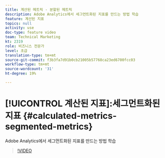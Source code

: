 ```yaml
---
title: 계산된 메트릭 - 분할된 메트릭
description: Adobe Analytics에서 세그먼트화된 지표를 만드는 방법 학습
feature: 계산된 지표
topics: null
activity: use
doc-type: feature video
team: Technical Marketing
kt: 2319
role: 비즈니스 전문가
level: 초급
translation-type: tm+mt
source-git-commit: f3b3fa7d91b0cb21005b57768ca23ed6700fcc03
workflow-type: tm+mt
source-wordcount: '31'
ht-degree: 19%

---
```



# [!UICONTROL 계산된 지표]:세그먼트화된 지표  {#calculated-metrics-segmented-metrics}

Adobe Analytics에서 세그먼트화된 지표를 만드는 방법 학습

>[!VIDEO](https://video.tv.adobe.com/v/25409/?quality=12)
